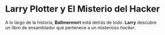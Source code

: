 # Larry Plotter y El Misterio del Hacker

A lo largo de la historia, **Ballmermort** está detrás de todo.
**Larry** descubre un libro de ensamblador que pertenece a un misterioso *hacker*.
